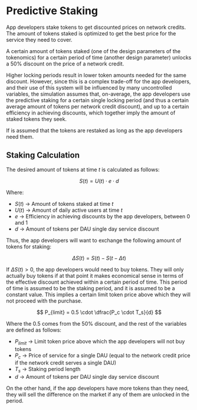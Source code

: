 # Predictive Staking

App developers stake tokens to get discounted prices on network credits. The amount of tokens staked is optimized to get the best price for the service they need to cover.

A certain amount of tokens staked (one of the design parameters of the tokenomics) for a certain period of time (another design parameter) unlocks a 50% discount on the price of a network credit. 

Higher locking periods result in lower token amounts needed for the same discount. However, since this is a complex trade-off for the app developers, and their use of this system will be influenced by many uncontrolled variables, the simulation assumes that, on-average, the app developers use the predictive staking for a certain single locking period (and thus a certain average amount of tokens per network credit discount), and up to a certain efficiency in achieving discounts, which together imply the amount of staked tokens they seek.

If is assumed that the tokens are restaked as long as the app developers need them.

## Staking Calculation

The desired amount of tokens at time $t$ is calculated as follows:

$$
S(t) = U(t) \cdot e \cdot d
$$

Where:
 * $S(t)$ -> Amount of tokens staked at time $t$
 * $U(t)$ -> Amount of daily active users at time $t$
 * $e$ -> Efficiency in achieving discounts by the app developers, between 0 and 1
 * $d$ -> Amount of tokens per DAU single day service discount

Thus, the app developers will want to exchange the following amount of tokens for staking:

$$
\Delta S(t) = S(t) - S(t - \Delta t)
$$

If $\Delta S(t) > 0$, the app developers would need to buy tokens. They will only actually buy tokens if at that point it makes economical sense in terms of the effective discount achieved within a certain period of time. This period of time is assumed to be the staking period, and it is assumed to be a constant value. This implies a certain limit token price above which they will not proceed with the purchase.

$$
P_{limit} = 0.5 \cdot \dfrac{P_c \cdot T_s}{d}
$$

Where the $0.5$ comes from the 50% discount, and the rest of the variables are defined as follows:
 * $P_{limit}$ -> Limit token price above which the app developers will not buy tokens
 * $P_c$ -> Price of service for a single DAU (equal to the network credit price if the network credit serves a single DAU)
 * $T_s$ -> Staking period length
 * $d$ -> Amount of tokens per DAU single day service discount

On the other hand, if the app developers have more tokens than they need, they will sell the difference on the market if any of them are unlocked in the period.